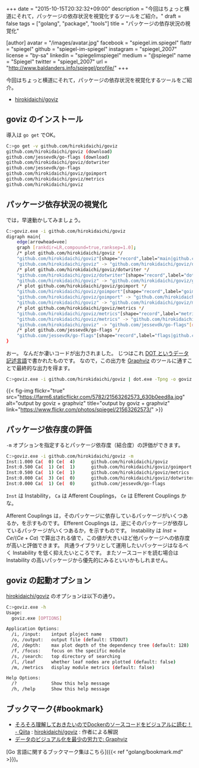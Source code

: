+++
date = "2015-10-15T20:32:32+09:00"
description = "今回はちょっと横道にそれて，パッケージの依存状況を視覚化するツールをご紹介。"
draft = false
tags = ["golang", "package", "tools"]
title = "パッケージの依存状況の視覚化"

[author]
  avatar = "/images/avatar.jpg"
  facebook = "spiegel.im.spiegel"
  flattr = "spiegel"
  github = "spiegel-im-spiegel"
  instagram = "spiegel_2007"
  license = "by-sa"
  linkedin = "spiegelimspiegel"
  medium = "@spiegel"
  name = "Spiegel"
  twitter = "spiegel_2007"
  url = "http://www.baldanders.info/spiegel/profile/"
+++

今回はちょっと横道にそれて，パッケージの依存状況を視覚化するツールをご紹介。

- [hirokidaichi/goviz]

## goviz のインストール

導入は `go get` でOK。

```bash
C:>go get -v github.com/hirokidaichi/goviz
github.com/hirokidaichi/goviz (download)
github.com/jessevdk/go-flags (download)
github.com/hirokidaichi/goviz/dotwriter
github.com/jessevdk/go-flags
github.com/hirokidaichi/goviz/goimport
github.com/hirokidaichi/goviz/metrics
github.com/hirokidaichi/goviz
```

## パッケージ依存状況の視覚化

では，早速動かしてみましょう。

```bash
C:>goviz.exe -i github.com/hirokidaichi/goviz
digraph main{
	edge[arrowhead=vee]
	graph [rankdir=LR,compound=true,ranksep=1.0];
	/* plot github.com/hirokidaichi/goviz */
	"github.com/hirokidaichi/goviz"[shape="record",label="main|github.com/hirokidaichi/goviz|goviz.go",style="solid"]
	"github.com/hirokidaichi/goviz" -> "github.com/hirokidaichi/goviz/dotwriter"[dir=forward]
	/* plot github.com/hirokidaichi/goviz/dotwriter */
	"github.com/hirokidaichi/goviz/dotwriter"[shape="record",label="dotwriter|github.com/hirokidaichi/goviz/dotwriter|dotwriter.go",style="solid"]
	"github.com/hirokidaichi/goviz" -> "github.com/hirokidaichi/goviz/goimport"[dir=forward]
	/* plot github.com/hirokidaichi/goviz/goimport */
	"github.com/hirokidaichi/goviz/goimport"[shape="record",label="goimport|github.com/hirokidaichi/goviz/goimport|import.go\nimport_factory.go\nsource.go",style="solid"]
	"github.com/hirokidaichi/goviz/goimport" -> "github.com/hirokidaichi/goviz/dotwriter"[dir=forward]
	"github.com/hirokidaichi/goviz" -> "github.com/hirokidaichi/goviz/metrics"[dir=forward]
	/* plot github.com/hirokidaichi/goviz/metrics */
	"github.com/hirokidaichi/goviz/metrics"[shape="record",label="metrics|github.com/hirokidaichi/goviz/metrics|metrics.go",style="solid"]
	"github.com/hirokidaichi/goviz/metrics" -> "github.com/hirokidaichi/goviz/dotwriter"[dir=forward]
	"github.com/hirokidaichi/goviz" -> "github.com/jessevdk/go-flags"[dir=forward]
	/* plot github.com/jessevdk/go-flags */
	"github.com/jessevdk/go-flags"[shape="record",label="flags|github.com/jessevdk/go-flags|arg.go\nclosest.go\ncommand.go\ncommand_private.go\ncompletion.go\nconvert.go\nerror.go\nflags.go\ngroup.go\ngroup_private.go\nhelp.go\nini.go\nini_private.go\nman.go\nmultitag.go\noption.go\noption_private.go\noptstyle_other.go\noptstyle_windows.go\nparser.go\nparser_private.go\ntermsize.go\ntermsize_linux.go\ntermsize_nosysioctl.go\ntermsize_other.go\ntermsize_unix.go",style="solid"]
}
```

おー。
なんだか凄いコードが出力されました。
じつはこれ [DOT というデータ記述言語](https://ja.wikipedia.org/wiki/DOT%E8%A8%80%E8%AA%9E)で書かれたものです。
なので，この出力を [Graphviz] のツールに通すことで最終的な出力を得ます。

```bash
C:>goviz.exe -i github.com/hirokidaichi/goviz | dot.exe -Tpng -o goviz.png
```

{{< fig-img flickr="true" src="https://farm6.staticflickr.com/5782/21563262573_630b0eed8a.jpg" alt="output by goviz + graphviz" title="output by goviz + graphviz" link="https://www.flickr.com/photos/spiegel/21563262573/" >}}

## パッケージ依存度の評価

`-m` オプションを指定するとパッケージ依存度（結合度）の評価ができます。

```bash
C:>goviz.exe -i github.com/hirokidaichi/goviz -m
Inst:1.000 Ca(  0) Ce(  4)      github.com/hirokidaichi/goviz
Inst:0.500 Ca(  1) Ce(  1)      github.com/hirokidaichi/goviz/goimport
Inst:0.500 Ca(  1) Ce(  1)      github.com/hirokidaichi/goviz/metrics
Inst:0.000 Ca(  3) Ce(  0)      github.com/hirokidaichi/goviz/dotwriter
Inst:0.000 Ca(  1) Ce(  0)      github.com/jessevdk/go-flags
```

`Inst` は Instability， `Ca` は Afferent Couplings， `Ce` は Efferent Couplings かな。

Afferent Couplings は，そのパッケージに依存しているパッケージがいくつあるか，を示すものです。
Efferent Couplings は，逆にそのパッケージが依存しているパッケージがいくつあるか，を示すものです。
Instability は $Inst = Ce / (Ce + Ca)$ で算出される値で，この値が大きいほど他パッケージへの依存度が高いと評価できます。
共通ライブラリとして運用したいパッケージはなるべく Instability を低く抑えたいところです。
またソースコードを読む場合は Instability の高いパッケージから優先的にみるといいかもしれません。

## goviz の起動オプション

[hirokidaichi/goviz] のオプションは以下の通り。

```bash
C:>goviz.exe -h
Usage:
  goviz.exe [OPTIONS]

Application Options:
  /i, /input:    intput ploject name
  /o, /output:   output file (default: STDOUT)
  /d, /depth:    max plot depth of the dependency tree (default: 128)
  /f, /focus:    focus on the specific module
  /s, /search:   top directory of searching
  /l, /leaf      whether leaf nodes are plotted (default: false)
  /m, /metrics   display module metrics (default: false)

Help Options:
  /?             Show this help message
  /h, /help      Show this help message
```

## ブックマーク{#bookmark}

- [そろそろ理解しておきたいのでDockerのソースコードをビジュアルに読む！ - Qiita](http://qiita.com/hirokidaichi/items/52fc6286c9e432792a07) : [hirokidaichi/goviz] : 作者による解説
- [データのビジュアル化を最少の労力で: Graphviz](http://www.showa-corp.jp/special/graphtools/graphviz.html)

[Go 言語に関するブックマーク集はこちら]({{< ref "golang/bookmark.md" >}})。

[hirokidaichi/goviz]: https://github.com/hirokidaichi/goviz "hirokidaichi/goviz"
[Graphviz]: http://www.graphviz.org/ "Graphviz | Graphviz - Graph Visualization Software"
